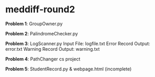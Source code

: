 # meddiff-round2

**Problem 1**: GroupOwner.py

**Problem 2**: PalindromeChecker.py

**Problem 3**: LogScanner.py
Input File: logfile.txt
Error Record Output: error.txt
Warning Record Output: warning.txt

**Problem 4**: PathChanger cs project

**Problem 5**: StudentRecord.py & webpage.html (incomplete)

